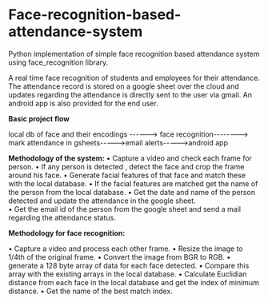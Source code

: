 # Face-recognition-based-attendance-system
Python implementation of simple face recognition based attendance system using face_recognition library.

A real time face recognition of students and employees for their attendance. The attendance record is stored on a google sheet over the cloud and updates regarding the attendance is directly sent to the user via gmail. An android app is also provided for the end user.

**Basic project flow**

local db of face and their encodings ------>  face recognition--------> mark attendance in gsheets----->email alerts----->android app

**Methodology of the system:**
•	Capture a video and check each frame for person.
•	If any person is detected , detect the face and crop the frame around his face.
•	Generate facial features of that face and match these with the local database.
•	If the facial features are matched get the name of the person from the local database.
•	Get the date and name of the person detected and update the attendance in the google sheet.  
•	Get the email id of the person from the google sheet and send a mail regarding the attendance status.


**Methodology for face recognition:**

•	Capture a video and process each other frame.
•	Resize the image to 1/4th of the original frame.
•	Convert the image from BGR to RGB.
•	generate a 128 byte array of data for each face detected.
•	Compare this array with the existing arrays in the local database.
•	Calculate Euclidian distance from each face in the local database and get the index of minimum distance.
•	Get the name of the best match index.
